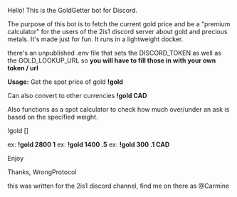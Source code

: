 Hello! This is the GoldGetter bot for Discord.

The purpose of this bot is to fetch the current gold price and be a "premium calculator" for the users of the 2is1 discord server about gold and precious metals. 
It's made just for fun. It runs in a lightweight docker. 

there's an unpublished .env file that sets the DISCORD_TOKEN as well as the GOLD_LOOKUP_URL
so 
**you will have to fill those in with your own token / url**

**Usage:**
Get the spot price of gold
**!gold**

Can also convert to other currencies
**!gold CAD** 

Also functions as a spot calculator to check how much over/under an ask is based on the specified weight. 

!gold <price> <weight> [<currency>] 

ex: **!gold 2800 1**
ex: **!gold 1400 .5** 
ex: **!gold 300 .1 CAD**

Enjoy

Thanks,
WrongProtocol

this was written for the 2is1 discord channel, find me on there as @Carmine
